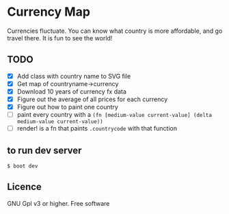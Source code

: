 # Currency Map
Currencies fluctuate. You can know what country is more affordable, and go travel there. It is fun to see the world!

## TODO

- [x] Add class with country name to SVG file
- [x] Get map of countryname->currency
- [x] Download 10 years of currency fx data
- [x] Figure out the average of all prices for each currency
- [x] Figure out how to paint one country
- [ ] paint every country with a `(fn [medium-value current-value] (delta medium-value current-value))`
- [ ] render! is a fn that paints `.countrycode` with that function

## to run dev server
`$ boot dev`

## Licence
GNU Gpl v3 or higher. Free software
